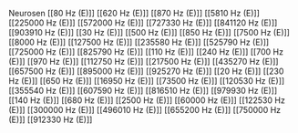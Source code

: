 Neurosen
[[80 Hz (E)]]
[[620 Hz (E)]]
[[870 Hz (E)]]
[[5810 Hz (E)]]
[[225000 Hz (E)]]
[[572000 Hz (E)]]
[[727330 Hz (E)]]
[[841120 Hz (E)]]
[[903910 Hz (E)]]
[[30 Hz (E)]]
[[500 Hz (E)]]
[[850 Hz (E)]]
[[7500 Hz (E)]]
[[8000 Hz (E)]]
[[127500 Hz (E)]]
[[235580 Hz (E)]]
[[525790 Hz (E)]]
[[725000 Hz (E)]]
[[825790 Hz (E)]]
[[110 Hz (E)]]
[[240 Hz (E)]]
[[700 Hz (E)]]
[[970 Hz (E)]]
[[112750 Hz (E)]]
[[217500 Hz (E)]]
[[435270 Hz (E)]]
[[657500 Hz (E)]]
[[895000 Hz (E)]]
[[925270 Hz (E)]]
[[20 Hz (E)]]
[[230 Hz (E)]]
[[650 Hz (E)]]
[[16950 Hz (E)]]
[[73500 Hz (E)]]
[[120530 Hz (E)]]
[[355540 Hz (E)]]
[[607590 Hz (E)]]
[[816510 Hz (E)]]
[[979930 Hz (E)]]
[[140 Hz (E)]]
[[680 Hz (E)]]
[[2500 Hz (E)]]
[[60000 Hz (E)]]
[[122530 Hz (E)]]
[[300000 Hz (E)]]
[[496010 Hz (E)]]
[[655200 Hz (E)]]
[[750000 Hz (E)]]
[[912330 Hz (E)]]
